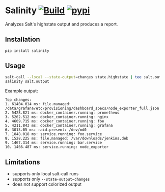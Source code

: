 # Salinity [![Build](https://travis-ci.org/urbas/salinity.svg?branch=master)](https://travis-ci.org/urbas/salinity) [![pypi](https://badge.fury.io/py/salinity.svg)](https://pypi.org/project/salinity/)
Analyzes Salt's highstate output and produces a report.

## Installation
```
pip install salinity
```

## Usage
```bash
salt-call --local --state-output=changes state.highstate | tee salt.output
salinity salt.output
```

Example output:
```
Top changes:
1. 61404.014 ms: file.managed: /data/grafana/etc/provisioning/dashboard_specs/node_exporter_full.json
2. 5428.821 ms: docker_container.running: prometheus
3. 5262.512 ms: docker_container.running: nginx
4. 4609.715 ms: docker_container.running: foo
5. 4211.843 ms: docker_container.running: grafana
6. 3013.05 ms: raid.present: /dev/md0
7. 1848.018 ms: service.running: foo.service
8. 1528.225 ms: file.managed: /var/downloads/jenkins.deb
9. 1467.314 ms: service.running: bar.service
10. 1466.487 ms: service.running: node_exporter
```

## Limitations
- supports only local salt-call runs
- supports only `--state-output=changes`
- does not support colorized output